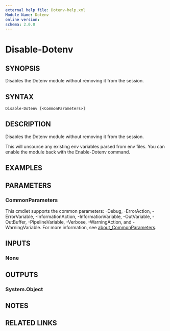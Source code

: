 ```yaml
---
external help file: Dotenv-help.xml
Module Name: Dotenv
online version:
schema: 2.0.0
---
```


# Disable-Dotenv

## SYNOPSIS
Disables the Dotenv module without removing it from the session.

## SYNTAX

```
Disable-Dotenv [<CommonParameters>]
```

## DESCRIPTION
Disables the Dotenv module without removing it from the session.

This will unsource any existing env variables parsed from env files.
You can enable the module back with the Enable-Dotenv command.

## EXAMPLES

## PARAMETERS

### CommonParameters
This cmdlet supports the common parameters: -Debug, -ErrorAction, -ErrorVariable, -InformationAction, -InformationVariable, -OutVariable, -OutBuffer, -PipelineVariable, -Verbose, -WarningAction, and -WarningVariable. For more information, see [about_CommonParameters](http://go.microsoft.com/fwlink/?LinkID=113216).

## INPUTS

### None

## OUTPUTS

### System.Object
## NOTES

## RELATED LINKS
